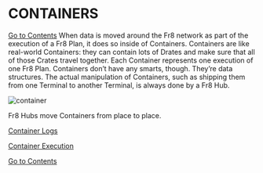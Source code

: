 # CONTAINERS

[Go to Contents](https://github.com/Fr8org/Fr8Core/blob/master/Docs/Home.md) 
When data is moved around the Fr8 network as part of the execution of a Fr8 Plan, it does so inside of Containers. Containers are like real-world Containers:  they can contain lots of Drates and make sure that all of those Crates travel together. Each Container represents one execution of one Fr8 Plan.  Containers don’t have any smarts, though. They’re data structures. The actual manipulation of Containers, such as shipping them from one Terminal to another Terminal, is always done by a Fr8 Hub.

![container](https://github.com/Fr8org/Fr8Core/blob/master/Docs/img/Containers_Container.png)

Fr8 Hubs move Containers from place to place.

[Container Logs](https://github.com/Fr8org/Fr8Core/blob/master/ForDevelopers/Objects/ContainerLog.md)  

[Container Execution](https://github.com/Fr8org/Fr8Core/blob/master/ForDevelopers/Objects/ContainerExecution.md)  

[Go to Contents](https://github.com/Fr8org/Fr8Core/blob/master/Docs/Home.md) 

